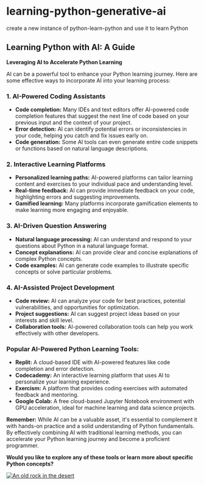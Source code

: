 # learning-python-generative-ai
create a new instance of python-learn-python
and use it to learn Python
## Learning Python with AI: A Guide

**Leveraging AI to Accelerate Python Learning**

AI can be a powerful tool to enhance your Python learning journey. Here are some effective ways to incorporate AI into your learning process:

### 1. **AI-Powered Coding Assistants**
* **Code completion:** Many IDEs and text editors offer AI-powered code completion features that suggest the next line of code based on your previous input and the context of your project.
* **Error detection:** AI can identify potential errors or inconsistencies in your code, helping you catch and fix issues early on.
* **Code generation:** Some AI tools can even generate entire code snippets or functions based on natural language descriptions.

### 2. **Interactive Learning Platforms**
* **Personalized learning paths:** AI-powered platforms can tailor learning content and exercises to your individual pace and understanding level.
* **Real-time feedback:** AI can provide immediate feedback on your code, highlighting errors and suggesting improvements.
* **Gamified learning:** Many platforms incorporate gamification elements to make learning more engaging and enjoyable.

### 3. **AI-Driven Question Answering**
* **Natural language processing:** AI can understand and respond to your questions about Python in a natural language format.
* **Concept explanations:** AI can provide clear and concise explanations of complex Python concepts.
* **Code examples:** AI can generate code examples to illustrate specific concepts or solve particular problems.

### 4. **AI-Assisted Project Development**
* **Code review:** AI can analyze your code for best practices, potential vulnerabilities, and opportunities for optimization.
* **Project suggestions:** AI can suggest project ideas based on your interests and skill level.
* **Collaboration tools:** AI-powered collaboration tools can help you work effectively with other developers.

### Popular AI-Powered Python Learning Tools:

* **Replit:** A cloud-based IDE with AI-powered features like code completion and error detection.
* **Codecademy:** An interactive learning platform that uses AI to personalize your learning experience.
* **Exercism:** A platform that provides coding exercises with automated feedback and mentoring.
* **Google Colab:** A free cloud-based Jupyter Notebook environment with GPU acceleration, ideal for machine learning and data science projects.

**Remember:** While AI can be a valuable asset, it's essential to complement it with hands-on practice and a solid understanding of Python fundamentals. By effectively combining AI with traditional learning methods, you can accelerate your Python learning journey and become a proficient programmer.

**Would you like to explore any of these tools or learn more about specific Python concepts?**


[![An old rock in the desert](/assets/images/shiprock.jpg "Shiprock, New Mexico by Beau Rogers")](https://www.flickr.com/photos/beaurogers/31833779864/in/photolist-Qv3rFw-34mt9F-a9Cmfy-5Ha3Zi-9msKdv-o3hgjr-hWpUte-4WMsJ1-KUQ8N-deshUb-vssBD-6CQci6-8AFCiD-zsJWT-nNfsgB-dPDwZJ-bn9JGn-5HtSXY-6CUhAL-a4UTXB-ugPum-KUPSo-fBLNm-6CUmpy-4WMsc9-8a7D3T-83KJev-6CQ2bK-nNusHJ-a78rQH-nw3NvT-7aq2qf-8wwBso-3nNceh-ugSKP-4mh4kh-bbeeqH-a7biME-q3PtTf-brFpgb-cg38zw-bXMZc-nJPELD-f58Lmo-bXMYG-bz8AAi-bxNtNT-bXMYi-bXMY6-bXMYv)